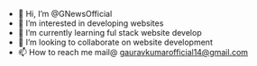 - 👋 Hi, I’m @GNewsOfficial
- 👀 I’m interested in developing websites
- 🌱 I’m currently learning ful stack website develop
- 💞️ I’m looking to collaborate on website development
- 📫 How to reach me mail@ gauravkumarofficial14@gmail.com

<!---
GNewsOfficial/GNewsOfficial is a ✨ special ✨ repository because its `README.md` (this file) appears on your GitHub profile.
You can click the Preview link to take a look at your changes.
--->
